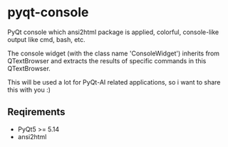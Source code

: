 # pyqt-console
PyQt console which ansi2html package is applied, colorful, console-like output like cmd, bash, etc.

The console widget (with the class name 'ConsoleWidget') inherits from QTextBrowser and extracts the results of specific commands in this QTextBrowser.

This will be used a lot for PyQt-AI related applications, so i want to share this with you :)

## Reqirements
* PyQt5 >= 5.14
* ansi2html
